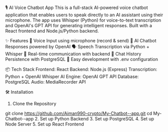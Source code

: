 🎙️ AI Voice Chatbot App
This is a full-stack AI-powered voice chatbot application that enables users to speak directly to an AI assistant using their microphone. The app uses Whisper (Python) for voice-to-text transcription and OpenAI's GPT API for generating intelligent responses. Built with a React frontend and Node.js/Python backend.

✨ Features
🎤 Voice Input using microphone (record & send)
🧠 AI Chatbot Responses powered by OpenAI
🗣️ Speech Transcription via Python + Whisper
🔁 Real-time communication with backend
🧾 Chat History Persistence with PostgreSQL
🧪 Easy development with .env configuration


📦 Tech Stack
Frontend: React 
Backend: Node.js (Express)
Transcription: 	Python + OpenAI Whisper
AI Engine:	OpenAI GPT API
Database:	PostgreSQL
Audio:	MediaRecorder API

🛠️ Installation
1. Clone the Repository

git clone https://github.com/Aiman990-crypto/My-Chatbot--app.git
cd My-Chatbot--app
2. Set up Python Backend
3. Set up PostgreSQL
4. Set up Node Server
5. Set up React Frontend
